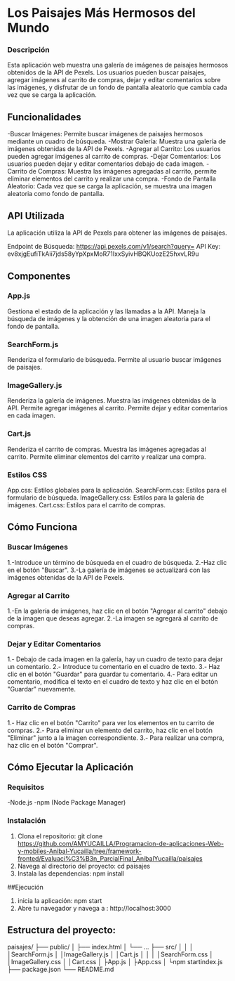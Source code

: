 # Los Paisajes Más Hermosos del Mundo

### Descripción

Esta aplicación web muestra una galería de imágenes de paisajes hermosos obtenidos de la API de Pexels. Los usuarios pueden buscar paisajes, agregar imágenes al carrito de compras, dejar y editar comentarios sobre las imágenes, y disfrutar de un fondo de pantalla aleatorio que cambia cada vez que se carga la aplicación.

## Funcionalidades
-Buscar Imágenes: Permite buscar imágenes de paisajes hermosos mediante un cuadro de búsqueda.
-Mostrar Galería: Muestra una galería de imágenes obtenidas de la API de Pexels.
-Agregar al Carrito: Los usuarios pueden agregar imágenes al carrito de compras.
-Dejar Comentarios: Los usuarios pueden dejar y editar comentarios debajo de cada imagen.
-Carrito de Compras: Muestra las imágenes agregadas al carrito, permite eliminar elementos del carrito y realizar una compra.
-Fondo de Pantalla Aleatorio: Cada vez que se carga la aplicación, se muestra una imagen aleatoria como fondo de pantalla.

## API Utilizada
La aplicación utiliza la API de Pexels para obtener las imágenes de paisajes.

Endpoint de Búsqueda: https://api.pexels.com/v1/search?query=
API Key: ev8xjgEufiTkAii7jds58yYpXpxMoR71IxxSyivHBQKUozE25hxvLR9u

## Componentes
### App.js
Gestiona el estado de la aplicación y las llamadas a la API.
Maneja la búsqueda de imágenes y la obtención de una imagen aleatoria para el fondo de pantalla.

### SearchForm.js
Renderiza el formulario de búsqueda.
Permite al usuario buscar imágenes de paisajes.

### ImageGallery.js
Renderiza la galería de imágenes.
Muestra las imágenes obtenidas de la API.
Permite agregar imágenes al carrito.
Permite dejar y editar comentarios en cada imagen.

### Cart.js
Renderiza el carrito de compras.
Muestra las imágenes agregadas al carrito.
Permite eliminar elementos del carrito y realizar una compra.

### Estilos CSS
App.css: Estilos globales para la aplicación.
SearchForm.css: Estilos para el formulario de búsqueda.
ImageGallery.css: Estilos para la galería de imágenes.
Cart.css: Estilos para el carrito de compras.

## Cómo Funciona
### Buscar Imágenes
1.-Introduce un término de búsqueda en el cuadro de búsqueda.
2.-Haz clic en el botón "Buscar".
3.-La galería de imágenes se actualizará con las imágenes obtenidas de la API de Pexels.

### Agregar al Carrito
1.-En la galería de imágenes, haz clic en el botón "Agregar al carrito" debajo de la imagen que deseas agregar.
2.-La imagen se agregará al carrito de compras.

### Dejar y Editar Comentarios
1.- Debajo de cada imagen en la galería, hay un cuadro de texto para dejar un comentario.
2.- Introduce tu comentario en el cuadro de texto.
3.- Haz clic en el botón "Guardar" para guardar tu comentario.
4.- Para editar un comentario, modifica el texto en el cuadro de texto y haz clic en el botón "Guardar" nuevamente.

### Carrito de Compras
1.- Haz clic en el botón "Carrito" para ver los elementos en tu carrito de compras.
2.- Para eliminar un elemento del carrito, haz clic en el botón "Eliminar" junto a la imagen correspondiente.
3.- Para realizar una compra, haz clic en el botón "Comprar".

## Cómo Ejecutar la Aplicación
### Requisitos
-Node.js
-npm (Node Package Manager)

### Instalación
1) Clona el repositorio:
git clone https://github.com/AMYUCAILLA/Programacion-de-aplicaciones-Web-y-mobiles-Anibal-Yucailla/tree/framework-fronted/Evaluaci%C3%B3n_ParcialFinal_AnibalYucailla/paisajes
2) Navega al directorio del proyecto:
cd paisajes
3) Instala las dependencias:
npm install

##Ejecución
1) inicia la aplicación:
npm start
2) Abre tu navegador y navega a :
http://localhost:3000


## Estructura del proyecto:

paisajes/
├── public/
│   ├── index.html
│   └── ...
├── src/
│   │
│   │SearchForm.js
│   │ImageGallery.js
│   │Cart.js
│   │
│   │SearchForm.css
│   │ImageGallery.css
│   │Cart.css
│   ├App.js
│   ├App.css
│   └npm startindex.js
├── package.json
└── README.md
